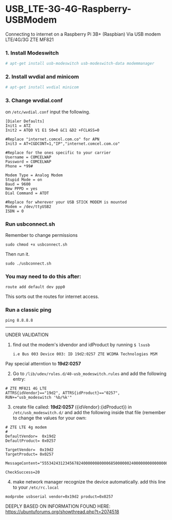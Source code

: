 # USB_LTE-3G-4G-Raspberry-USBModem
Connecting to internet on a Raspberry Pi 3B+ (Raspbian) Via USB modem LTE/4G/3G ZTE MF821

### 1.  Install Modeswitch 
```bash
# apt-get install usb-modeswitch usb-modeswitch-data modemmanager
```

###  2. Install wvdial and minicom
```bash	
# apt-get install wvdial minicom
```
### 3. Change wvdial.conf

 on `/etc/wvdial.conf` input the following.
 
```shell	
[Dialer Defaults]
Init1 = ATZ
Init2 = ATQ0 V1 E1 S0=0 &C1 &D2 +FCLASS=0

#Replace "internet.comcel.com.co" for APN 
Init3 = AT+CGDCONT=1,"IP","internet.comcel.com.co"

#Replace for the ones specific to your carrier
Username = COMCELWAP
Password = COMCELWAP
Phone = *99#

Modem Type = Analog Modem
Stupid Mode = on
Baud = 9600
New PPPD = yes
Dial Command = ATDT

#Replace for wherever your USB STICK MODEM is mounted 
Modem = /dev/ttyUSB2
ISDN = 0
```

### Run  usbconnect.sh

Remember to change permissions
```shell
sudo chmod +x usbconnect.sh
```

Then run it. 
```shell
sudo ./usbconnect.sh
``` 

### You may need to do this after:
```shell
route add default dev ppp0
```

This sorts out the routes for internet access. 

### Run a classic ping
```shell
ping 8.8.8.8
```

---

UNDER VALIDATION 


1. find out the modem's idvendor and idProduct by running 
`$ lsusb`
	```
	i.e Bus 003 Device 003: ID 19d2:0257 ZTE WCDMA Technologies MSM
	```
Pay special atterntion to  **19d2:0257**

2. Go to `/lib/udev/rules.d/40-usb_modeswitch.rules` and add the following entry:

```
# ZTE MF821 4G LTE
ATTRS{idVendor}=="19d2", ATTRS{idProduct}=="0257", RUN+="usb_modeswitch '%b/%k'"
```
3. create file called: **19d2:0257** ({idVendor}:{idProduct}) in `/etc/usb_modeswitch.d/`  and add the following inside that file (remember to change the values for your own:

```
# ZTE LTE 4g modem
#
DefaultVendor=  0x19d2
DefaultProduct= 0x0257

TargetVendor=  0x19d2
TargetProduct= 0x0257

MessageContent="55534243123456782400000080000685000000240000000000000000000000"

CheckSuccess=20
```
4. make network manager recognize the device automatically. add this line to your `/etc/rc.local`
```
modprobe usbserial vendor=0x19d2 product=0x0257
```


DEEPLY BASED ON INFORMATION FOUND HERE:
https://ubuntuforums.org/showthread.php?t=2074518
